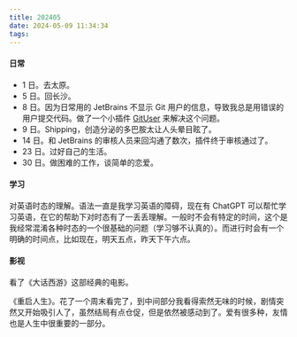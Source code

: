 ```yaml
---
title: 202405
date: 2024-05-09 11:34:34
tags:
---
```


#### 日常

- 1 日。去太原。
- 5 日。回长沙。
- 8 日。因为日常用的 JetBrains 不显示 Git 用户的信息，导致我总是用错误的用户提交代码。做了一个小插件 [GitUser](https://plugins.jetbrains.com/plugin/24370-gituser) 来解决这个问题。
- 9 日。Shipping，创造分泌的多巴胺太让人头晕目眩了。
- 14 日。和 JetBrains 的审核人员来回沟通了数次，插件终于审核通过了。
- 23 日。过好自己的生活。
- 30 日。做困难的工作，谈简单的恋爱。

#### 学习

对英语时态的理解。语法一直是我学习英语的障碍，现在有 ChatGPT 可以帮忙学习英语，在它的帮助下对时态有了一丢丢理解。一般时不会有特定的时间，这个是我经常混淆各种时态的一个很基础的问题（学习够不认真的）。而进行时会有一个明确的时间点，比如现在，明天五点，昨天下午六点。

#### 影视

看了《大话西游》这部经典的电影。

《重启人生》。花了一个周末看完了，到中间部分我看得索然无味的时候，剧情突然又开始吸引人了，虽然结局有点仓促，但是依然被感动到了。爱有很多种，友情也是人生中很重要的一部分。
